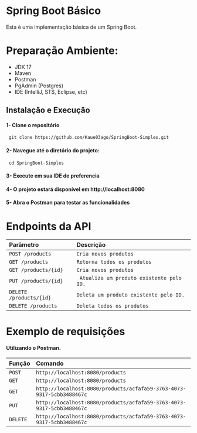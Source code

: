 
# Spring Boot Básico

Esta é uma implementação básica de um Spring Boot.

# Preparação Ambiente:
- JDK 17
- Maven
- Postman
- PgAdmin (Postgres)
- IDE (IntelliJ, STS, Eclipse, etc)

  
## Instalação e Execução 

#### 1- Clone o repositório 

```http
 git clone https://github.com/Kaue03ago/SpringBoot-Simples.git
```
#### 2- Navegue até o diretório do projeto:

```http
 cd SpringBoot-Simples
```

#### 3- Execute em sua IDE de preferencia

#### 4- O projeto estará disponível em http://localhost:8080

#### 5- Abra o Postman para testar as funcionalidades 






# Endpoints da API

| Parâmetro                 | Descrição                                    |
| :----------               | :----------                                  |
| `POST /products`          | `Cria novos produtos`                        |
| `GET /products`           | `Retorna todos os produtos`                  |
| `GET /products/{id}`      | `Cria novos produtos`                        |
| `PUT /products/{id}`      | ` Atualiza um produto existente pelo ID.`    |
| `DELETE /products/{id}`   | `Deleta um produto existente pelo ID.`       |
| `DELETE /products`        | `Deleta todos os produtos`                   |






#   Exemplo de requisições

#### Utilizando o Postman.

| Função                    |  Comando                                                                      | 
| :----------               | :----------                                                                   | 
| `POST `                   | `http://localhost:8080/products`                                              |
| `GET `                    | `http://localhost:8080/products`                                              |
| `GET `                    | `http://localhost:8080/products/acfafa59-3763-4073-9317-5cbb3488467c`         |
| `PUT `                    | `http://localhost:8080/products/acfafa59-3763-4073-9317-5cbb3488467c`         |
| `DELETE `                 | `http://localhost:8080/products/acfafa59-3763-4073-9317-5cbb3488467c`         |
